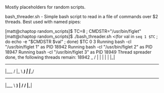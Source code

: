Mostly placeholders for random scripts.

bash_threader.sh -  Simple bash script to read in a file of commands over $2 threads. Best used with named pipes:

[matt@chaptop random_scripts]$ TC=8 ; CMDSTR="/usr/bin/figlet"
[matt@chaptop random_scripts]$ ./bash_threader.sh <(for val in `seq 1 $TC` ; do echo -e "$CMDSTR $val" ; done) $TC
0 3
Running bash -cl "/usr/bin/figlet 1" as PID 18942
Running bash -cl "/usr/bin/figlet 2" as PID 18947
Running bash -cl "/usr/bin/figlet 3" as PID 18949
Thread spreader done, the following threads remain: 18942
 _ 
/ |
| |
| |
|_|
   
 _____ 
|___ / 
  |_ \ 
 ___) |
|____/ 
       
 ____  
|___ \ 
  __) |
 / __/ 
|_____|
       
